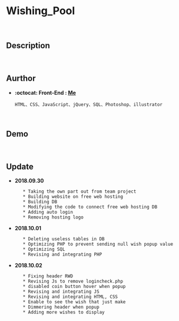 # Wishing_Pool

<br/>

## Description

<br/>

## Aurthor
* **:octocat: Front-End : [Me](https://github.com/yschen25)**
        
      HTML、CSS、JavaScript、jQuery、SQL、Photoshop、illustrator

<br/>

## Demo

<br/>

## Update

* **2018.09.30**

         * Taking the own part out from team project 
         * Building website on free web hosting
         * Building DB
         * Modifying the code to connect free web hosting DB
         * Adding auto login
         * Removing hosting logo
         
* **2018.10.01**

         * Deleting useless tables in DB
         * Optimizing PHP to prevent sending null wish popup value
         * Optimizing SQL
         * Revising and integrating PHP

* **2018.10.02**
         
         * Fixing header RWD
         * Revising Js to remove logincheck.php
         * disabled coin button hover when popup
         * Revising and integrating JS
         * Revising and integrating HTML, CSS
         * Enable to see the wish that just make
         * Dimmering header when popup
         * Adding more wishes to display
<br/>
